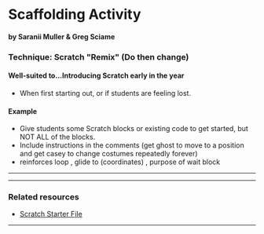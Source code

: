 # Scaffolding Activity
#### by Saranii Muller & Greg Sciame

### Technique: Scratch "Remix" (Do then change)

#### Well-suited to...Introducing Scratch early in the year
* When first starting out, or if students are feeling lost.

#### Example
* Give students some Scratch blocks or existing code to get started, but NOT ALL of the blocks. 
* Include instructions in the comments (get ghost to move to a position and get casey to change costumes repeatedly forever)
*  reinforces loop , glide to (coordinates) , purpose of wait block  

* * *

* * *

### Related resources
* [Scratch Starter File](https://scratch.mit.edu/projects/716058885/)


* * *
